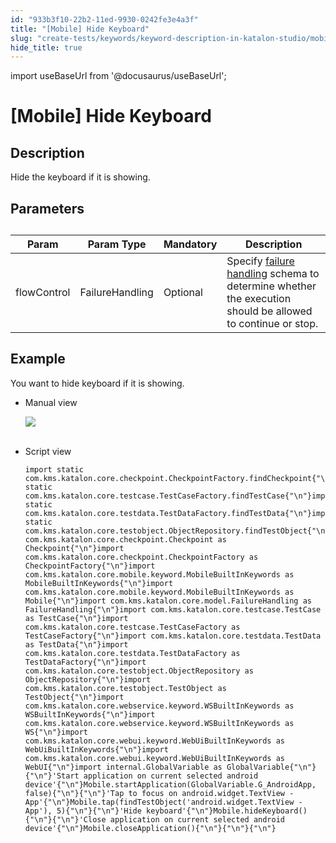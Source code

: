 ```yaml
---
id: "933b3f10-22b2-11ed-9930-0242fe3e4a3f"
title: "[Mobile] Hide Keyboard"
slug: "create-tests/keywords/keyword-description-in-katalon-studio/mobile-keywords/mobile-hide-keyboard"
hide_title: true
---
```

import useBaseUrl from '@docusaurus/useBaseUrl';


# <a id="id_0" class="anchor_top_offset"/><a id="ariaid-title1" class="anchor_top_offset"/>[Mobile] Hide Keyboard


## <a id="id_0__id_1" class="anchor_top_offset"/>Description  

              
<p xmlns="http://www.w3.org/1999/xhtml" className="p">Hide the keyboard if it is showing.</p> 
      

## <a id="id_0__id_2" class="anchor_top_offset"/>Parameters  

              
<table xmlns="http://www.w3.org/1999/xhtml" className="table anchor_top_offset" id="id_0__50a89ea5-0f1e-4e7a-9158-979383e00fec"><caption /><thead className="thead"><tr className><th className="entry anchor_top_offset" id="id_0__50a89ea5-0f1e-4e7a-9158-979383e00fec__entry__1">Param</th><th className="entry anchor_top_offset" id="id_0__50a89ea5-0f1e-4e7a-9158-979383e00fec__entry__2">Param Type</th><th className="entry anchor_top_offset" id="id_0__50a89ea5-0f1e-4e7a-9158-979383e00fec__entry__3">Mandatory</th><th className="entry anchor_top_offset" id="id_0__50a89ea5-0f1e-4e7a-9158-979383e00fec__entry__4">Description</th></tr></thead><tbody className="tbody"><tr className><td className="entry" headers="id_0__50a89ea5-0f1e-4e7a-9158-979383e00fec__entry__1 id_0__50a89ea5-0f1e-4e7a-9158-979383e00fec__entry__2 id_0__50a89ea5-0f1e-4e7a-9158-979383e00fec__entry__3 id_0__50a89ea5-0f1e-4e7a-9158-979383e00fec__entry__4 ">flowControl</td><td className="entry" headers="id_0__50a89ea5-0f1e-4e7a-9158-979383e00fec__entry__1 id_0__50a89ea5-0f1e-4e7a-9158-979383e00fec__entry__2 id_0__50a89ea5-0f1e-4e7a-9158-979383e00fec__entry__3 id_0__50a89ea5-0f1e-4e7a-9158-979383e00fec__entry__4 ">FailureHandling</td><td className="entry" headers="id_0__50a89ea5-0f1e-4e7a-9158-979383e00fec__entry__1 id_0__50a89ea5-0f1e-4e7a-9158-979383e00fec__entry__2 id_0__50a89ea5-0f1e-4e7a-9158-979383e00fec__entry__3 id_0__50a89ea5-0f1e-4e7a-9158-979383e00fec__entry__4 ">Optional</td><td className="entry" headers="id_0__50a89ea5-0f1e-4e7a-9158-979383e00fec__entry__1 id_0__50a89ea5-0f1e-4e7a-9158-979383e00fec__entry__2 id_0__50a89ea5-0f1e-4e7a-9158-979383e00fec__entry__3 id_0__50a89ea5-0f1e-4e7a-9158-979383e00fec__entry__4 ">Specify <a className="xref" href="/docs/maintain/configure-failure-handling-settings-in-katalon-studio">failure handling</a> schema to         determine whether the execution should be allowed to continue or         stop.</td></tr></tbody></table> 
      

## <a id="id_0__id_3" class="anchor_top_offset"/>Example 

              
<p xmlns="http://www.w3.org/1999/xhtml" className="p">You want to hide keyboard if it is showing.</p> 
      
<ul xmlns="http://www.w3.org/1999/xhtml" className="ul"><li className="li">     <p className="p">Manual view</p>     <p className="p">       <img className="image" src={useBaseUrl("https://github.com/katalon-studio/docs-images/raw/master/katalon-studio/docs/mobile-hide-keyboard/image2017-3-3-143A273A56.png")} /><br /><br />     </p>   </li><li className="li">     <p className="p">Script view </p>     <pre className="pre codeblock"><code>import static com.kms.katalon.core.checkpoint.CheckpointFactory.findCheckpoint{"\n"}import static com.kms.katalon.core.testcase.TestCaseFactory.findTestCase{"\n"}import static com.kms.katalon.core.testdata.TestDataFactory.findTestData{"\n"}import static com.kms.katalon.core.testobject.ObjectRepository.findTestObject{"\n"}import com.kms.katalon.core.checkpoint.Checkpoint as Checkpoint{"\n"}import com.kms.katalon.core.checkpoint.CheckpointFactory as CheckpointFactory{"\n"}import com.kms.katalon.core.mobile.keyword.MobileBuiltInKeywords as MobileBuiltInKeywords{"\n"}import com.kms.katalon.core.mobile.keyword.MobileBuiltInKeywords as Mobile{"\n"}import com.kms.katalon.core.model.FailureHandling as FailureHandling{"\n"}import com.kms.katalon.core.testcase.TestCase as TestCase{"\n"}import com.kms.katalon.core.testcase.TestCaseFactory as TestCaseFactory{"\n"}import com.kms.katalon.core.testdata.TestData as TestData{"\n"}import com.kms.katalon.core.testdata.TestDataFactory as TestDataFactory{"\n"}import com.kms.katalon.core.testobject.ObjectRepository as ObjectRepository{"\n"}import com.kms.katalon.core.testobject.TestObject as TestObject{"\n"}import com.kms.katalon.core.webservice.keyword.WSBuiltInKeywords as WSBuiltInKeywords{"\n"}import com.kms.katalon.core.webservice.keyword.WSBuiltInKeywords as WS{"\n"}import com.kms.katalon.core.webui.keyword.WebUiBuiltInKeywords as WebUiBuiltInKeywords{"\n"}import com.kms.katalon.core.webui.keyword.WebUiBuiltInKeywords as WebUI{"\n"}import internal.GlobalVariable as GlobalVariable{"\n"}{"\n"}'Start application on current selected android device'{"\n"}Mobile.startApplication(GlobalVariable.G_AndroidApp, false){"\n"}{"\n"}'Tap to focus on android.widget.TextView - App'{"\n"}Mobile.tap(findTestObject('android.widget.TextView - App'), 5){"\n"}{"\n"}'Hide keyboard'{"\n"}Mobile.hideKeyboard(){"\n"}{"\n"}'Close application on current selected android device'{"\n"}Mobile.closeApplication(){"\n"}{"\n"}{"\n"}</code></pre>   </li></ul> 
      
